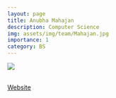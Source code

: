 ```yaml
---
layout: page
title: Anubha Mahajan
description: Computer Science
img: assets/img/team/Mahajan.jpg
importance: 1
category: BS
---
```


<div class="profile mb-3"> 
<img src="/assets/img/team/Mahajan.jpg" class="img-fluid z-depth-1 rounded"/>
</div>
<br>

[Website](https://amahajan68.github.io/academic_cv/)
